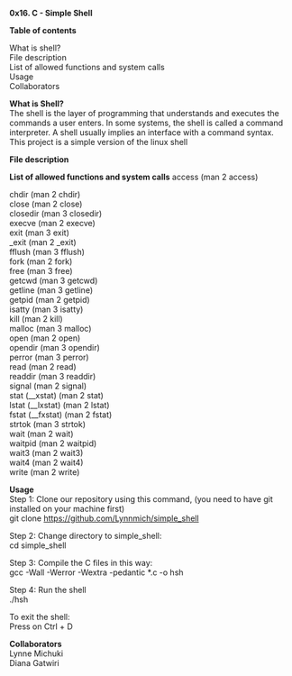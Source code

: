 **0x16. C - Simple Shell**  

**Table of contents**  

What is shell?   
File description   
List of allowed functions and system calls   
Usage    
Collaborators     

**What is Shell?**  
The shell is the layer of programming that understands and executes the commands a user enters. In some systems, the shell is called a command interpreter. 
A shell usually implies an interface with a command syntax.   
This project is a simple version of the linux shell  

**File description**

**List of allowed functions and system calls** 
access (man 2 access)  

chdir (man 2 chdir)  
close (man 2 close)  
closedir (man 3 closedir)  
execve (man 2 execve)  
exit (man 3 exit)    
_exit (man 2 _exit)    
fflush (man 3 fflush)    
fork (man 2 fork)     
free (man 3 free)  
getcwd (man 3 getcwd)  
getline (man 3 getline)  
getpid (man 2 getpid)  
isatty (man 3 isatty)   
kill (man 2 kill)   
malloc (man 3 malloc)   
open (man 2 open)   
opendir (man 3 opendir)   
perror (man 3 perror)   
read (man 2 read)   
readdir (man 3 readdir)   
signal (man 2 signal)   
stat (__xstat) (man 2 stat)   
lstat (__lxstat) (man 2 lstat)    
fstat (__fxstat) (man 2 fstat)    
strtok (man 3 strtok)    
wait (man 2 wait)   
waitpid (man 2 waitpid)   
wait3 (man 2 wait3)   
wait4 (man 2 wait4)   
write (man 2 write)   
 
**Usage**    
Step 1: Clone our repository using this command, (you need to have git installed on your machine first)   
git clone https://github.com/Lynnmich/simple_shell    

Step 2: Change directory to simple_shell:   
cd simple_shell    

Step 3: Compile the C files in this way:   
gcc -Wall -Werror -Wextra -pedantic *.c -o hsh   

Step 4: Run the shell   
./hsh    

To exit the shell:   
Press on Ctrl + D   

**Collaborators**   
Lynne Michuki   
Diana Gatwiri



